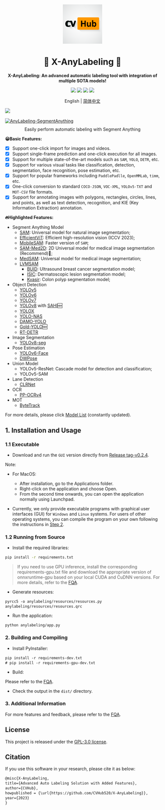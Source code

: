 <p align="center">
  <img alt="X-AnyLabeling" style="width: 128px; max-width: 100%; height: auto;" src="https://github.com/CVHub520/Resources/blob/main/X-Anylabeling/logo.png"/>
  <h1 align="center"> 💫 X-AnyLabeling 💫</h1>
  <p align="center"><b>X-AnyLabeling: An advanced automatic labeling tool with integration of multiple SOTA models!</b></p>
</p>

<p align="center">
    <a href="./LICENSE"><img src="https://img.shields.io/badge/License-LGPL%20v3-blue.svg"></a>
    <a href=""><img src="https://img.shields.io/badge/python-3.7+-aff.svg"></a>
    <a href=""><img src="https://img.shields.io/badge/os-linux%2C%20win%2C%20mac-pink.svg"></a>
    <a href="https://github.com/CVHub520/X-AnyLabeling/stargazers"><img src="https://img.shields.io/github/stars/CVHub520/X-AnyLabeling?color=ccf"></a>
</p>

<div align="center">

English | [简体中文](README_zh-CN.md)

</div>

![](https://user-images.githubusercontent.com/18329471/234640541-a6a65fbc-d7a5-4ec3-9b65-55305b01a7aa.png)

<a href="https://www.bilibili.com/video/BV1AV4y1U7h3/?spm_id_from=333.999.0.0">
  <img style="width: 800px; margin-left: auto; margin-right: auto; display: block;" alt="AnyLabeling-SegmentAnything" src="https://github.com/CVHub520/Resources/blob/main/X-Anylabeling/demo.gif"/>
</a>
<p style="text-align: center; margin-top: 10px;">Easily perform automatic labeling with Segment Anything</p>


**😀Basic Features:**
- [x] Support one-click import for images and videos.
- [x] Support single-frame prediction and one-click execution for all images.
- [x] Support for multiple state-of-the-art models such as `SAM`, `YOLO`, `DETR`, etc.
- [x] Support for various visual tasks like classification, detection, segmentation, face recognition, pose estimation, etc.
- [x] Support for popular frameworks including `PaddlePadlle`, `OpenMMLab`, `timm`, etc.
- [x] One-click conversion to standard `COCO-JSON`, `VOC-XML`, `YOLOv5-TXT` and `MOT-CSV` file formats.
- [x] Support for annotating images with polygons, rectangles, circles, lines, and points, as well as text detection, recognition, and KIE (Key Information Extraction) annotation.

**🔥Highlighted Features:**

- Segment Anything Model
  - [SAM](https://arxiv.org/abs/2304.02643): Universal model for natural image segmentation;
  - [EfficientViT](https://github.com/CVHub520/efficientvit/tree/main): Efficient high-resolution vision (ICCV 2023);
  - [MobileSAM](https://arxiv.org/abs/2306.14289): Faster version of `SAM`;
  - [SAM-Med2D](https://github.com/OpenGVLab/SAM-Med2D): 2D Universal model for medical image segmentation (Recommend)🤗; 
  - [MedSAM](https://arxiv.org/abs/2304.12306): Universal model for medical image segmentation;
  - [LVMSAM](https://arxiv.org/abs/2306.11925)
    - [BUID](https://github.com/CVHub520/X-AnyLabeling/tree/main/assets/examples/buid): Ultrasound breast cancer segmentation model;
    - [ISIC](https://github.com/CVHub520/X-AnyLabeling/tree/main/assets/examples/isic): Dermatoscopic lesion segmentation model;
    - [Kvasir](https://github.com/CVHub520/X-AnyLabeling/tree/main/assets/examples/kvasir): Colon polyp segmentation model;
- Object Detection
  - [YOLOv5](https://github.com/ultralytics/yolov5)
  - [YOLOv6](https://github.com/meituan/YOLOv6)
  - [YOLOv7](https://github.com/WongKinYiu/yolov7)
  - [YOLOv8](https://github.com/ultralytics/ultralytics) with [SAHI](https://github.com/obss/sahi)🆕
  - [YOLOX](https://github.com/Megvii-BaseDetection/YOLOX)
  - [YOLO-NAS](https://github.com/Deci-AI/super-gradients/tree/master)
  - [DAMO-YOLO](https://github.com/tinyvision/DAMO-YOLO)
  - [Gold-YOLO](https://github.com/huawei-noah/Efficient-Computing/tree/master/Detection/Gold-YOLO)🆕
  - [RT-DETR](https://github.com/PaddlePaddle/PaddleDetection/blob/develop/configs/rtdetr/README.md)
- Image Segmentation
  - [YOLOv8-seg](https://github.com/ultralytics/ultralytics)
- Pose Estimation
  - [YOLOv6-Face](https://github.com/meituan/YOLOv6/tree/yolov6-face)
  - [DWPose](https://github.com/IDEA-Research/DWPose/tree/main)
- Union Model
  - YOLOv5-ResNet: Cascade model for detection and classification;
  - YOLOv5-SAM
- Lane Detection
  - [CLRNet](https://github.com/Turoad/CLRNet) 
- OCR
  - [PP-OCRv4](https://github.com/PaddlePaddle/PaddleOCR)
- MOT
  - [ByteTrack](https://github.com/ifzhang/ByteTrack)

For more details, please click [Model List](./docs/models_list.md) (constantly updated).

## 1. Installation and Usage

### 1.1 Executable

- Download and run the `GUI` version directly from [Release tag-v0.2.4](https://github.com/CVHub520/X-AnyLabeling/releases/tag/v0.2.4).

Note:
- For MacOS:
  - After installation, go to the Applications folder.
  - Right-click on the application and choose Open.
  - From the second time onwards, you can open the application normally using Launchpad.

- Currently, we only provide executable programs with graphical user interfaces (GUI) for `Windows` and `Linux` systems. For users of other operating systems, you can compile the program on your own following the instructions in [Step 2](#build).


### 1.2 Running from Source

- Install the required libraries:

```bash
pip install -r requirements.txt
```

> If you need to use GPU inference, install the corresponding requirements-gpu.txt file and download the appropriate version of onnxruntime-gpu based on your local CUDA and CuDNN versions. For more details, refer to the [FQA](./docs/Q&A.md).

- Generate resources:

```
pyrcc5 -o anylabeling/resources/resources.py anylabeling/resources/resources.qrc
```

- Run the application:

```
python anylabeling/app.py
```

### 2. Building and Compiling

- Install PyInstaller:

```
pip install -r requirements-dev.txt
# pip install -r requirements-gpu-dev.txt
```

- Build:

Please refer to the [FQA](./docs/Q&A.md).

- Check the output in the `dist/` directory.

### 3. Additional Information

For more features and feedback, please refer to the [FQA](./docs/Q&A.md).

## License

This project is released under the [GPL-3.0 license](./LICENSE).

## Citation

If you use this software in your research, please cite it as below:

```
@misc{X-AnyLabeling,
title={Advanced Auto Labeling Solution with Added Features},
author={CVHub},
howpublished = {\url{https://github.com/CVHub520/X-AnyLabeling}},
year={2023}
}
```